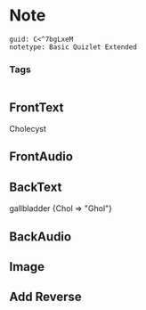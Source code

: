 # Note
```
guid: C<^7bgLxeM
notetype: Basic Quizlet Extended
```

### Tags
```
```

## FrontText
Cholecyst

## FrontAudio


## BackText
gallbladder
{Chol => "Ghol"}

## BackAudio


## Image


## Add Reverse

